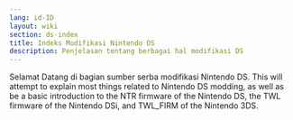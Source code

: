 ```yaml
---
lang: id-ID
layout: wiki
section: ds-index
title: Indeks Modifikasi Nintendo DS
description: Penjelasan tentang berbagai hal modifikasi DS
---
```


Selamat Datang di bagian sumber serba modifikasi Nintendo DS. This will attempt to explain most things related to Nintendo DS modding, as well as be a basic introduction to the NTR firmware of the Nintendo DS, the TWL firmware of the Nintendo DSi, and TWL_FIRM of the Nintendo 3DS.
